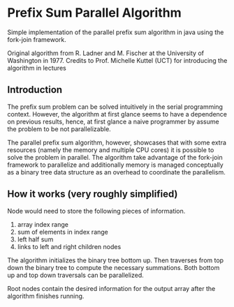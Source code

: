 # Prefix Sum Parallel Algorithm
Simple implementation of the parallel prefix sum algorithm in java using the fork-join framework.

Original algorithm from R. Ladner and M. Fischer at the University of Washington in 1977. Credits to Prof. Michelle Kuttel (UCT) for introducing the algorithm in lectures

## Introduction
The prefix sum problem can be solved intuitively in the serial programming context.
However, the algorithm at first glance seems to have a dependence on previous results, hence, at first glance
a naive programmer by assume the problem to be not parallelizable.

The parallel prefix sum algorithm, however, showcases that with some extra resources (namely the memory and multiple CPU cores)
it is possible to solve the problem in parallel. The algorithm take advantage of the fork-join framework to parallelize and additionally memory is
managed conceptually as a binary tree data structure as an overhead to coordinate the parallelism.

## How it works (very roughly simplified)
Node would need to store the following pieces of information.
1. array index range
2. sum of elements in index range
3. left half sum
4. links to left and right children nodes

The algorithm initializes the binary tree bottom up. Then traverses from top down the binary tree to compute the necessary summations. Both bottom up and top down traversals can be parallelized.

Root nodes contain the desired information for the output array after the algorithm finishes running.
